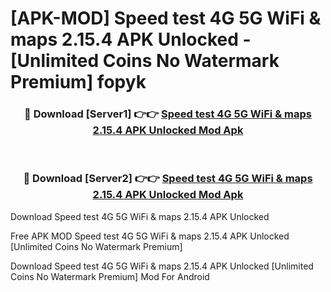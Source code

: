 # [APK-MOD] Speed test 4G 5G WiFi & maps 2.15.4 APK Unlocked - [Unlimited Coins No Watermark Premium] fopyk



<div align="center">
<h3>🔴 Download [Server1] 👉👉 <a href="https://momento.my/?title=Speed_test_4G_5G_WiFi_&_maps_2.15.4_APK_Unlocked">Speed test 4G 5G WiFi & maps 2.15.4 APK Unlocked Mod Apk</a></h3><br>

<h3>🔴 Download [Server2] 👉👉 <a href="https://momento.my/?title=Speed_test_4G_5G_WiFi_&_maps_2.15.4_APK_Unlocked">Speed test 4G 5G WiFi & maps 2.15.4 APK Unlocked Mod Apk</a></h3>
</div>



Download Speed test 4G 5G WiFi & maps 2.15.4 APK Unlocked 

Free APK MOD Speed test 4G 5G WiFi & maps 2.15.4 APK Unlocked [Unlimited Coins No Watermark Premium]

Download Speed test 4G 5G WiFi & maps 2.15.4 APK Unlocked [Unlimited Coins No Watermark Premium] Mod For Android
